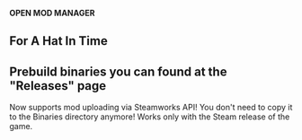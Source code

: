 **OPEN MOD MANAGER**

For A Hat In Time
-
Prebuild binaries you can found at the "Releases" page
-
Now supports mod uploading via Steamworks API!
You don't need to copy it to the Binaries directory anymore!
Works only with the Steam release of the game.
